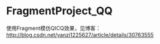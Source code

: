 # FragmentProject_QQ
使用Fragment模仿QICQ效果，见博客：http://blog.csdn.net/yanzi1225627/article/details/30763555
